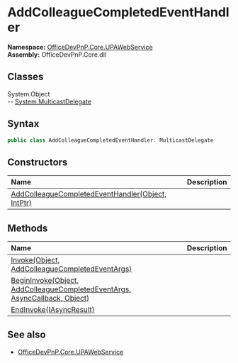 # AddColleagueCompletedEventHandler
  
**Namespace:** [OfficeDevPnP.Core.UPAWebService](OfficeDevPnP.Core.UPAWebService.md)  
**Assembly:** OfficeDevPnP.Core.dll  
## Classes
System.Object  
-- [System.MulticastDelegate](System.MulticastDelegate.md)
## Syntax
```C#
public class AddColleagueCompletedEventHandler: MulticastDelegate
```
## Constructors
|**Name**|**Description**|
|:-----|:-----|
| [AddColleagueCompletedEventHandler(Object, IntPtr)](AddColleagueCompletedEventHandlerconstructor1details.md) | 
## Methods
|**Name**|**Description**|
|:-----|:-----|
| [Invoke(Object, AddColleagueCompletedEventArgs)](AddColleagueCompletedEventHandlerInvokeObjectAddColleagueCompletedEventArgs.md) | 
| [BeginInvoke(Object, AddColleagueCompletedEventArgs, AsyncCallback, Object)](AddColleagueCompletedEventHandlerBeginInvokeObjectAddColleagueCompletedEventArgsAsyncCallbackObject.md) | 
| [EndInvoke(IAsyncResult)](AddColleagueCompletedEventHandlerEndInvokeIAsyncResult.md) | 
## See also
- [OfficeDevPnP.Core.UPAWebService](OfficeDevPnP.Core.UPAWebService.md)
